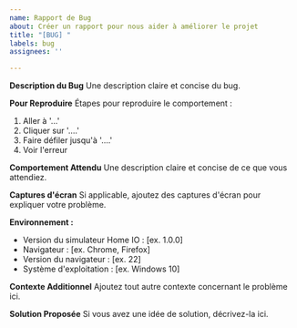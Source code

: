 ```yaml
---
name: Rapport de Bug
about: Créer un rapport pour nous aider à améliorer le projet
title: "[BUG] "
labels: bug
assignees: ''

---
```


**Description du Bug**
Une description claire et concise du bug.

**Pour Reproduire**
Étapes pour reproduire le comportement :
1. Aller à '...'
2. Cliquer sur '....'
3. Faire défiler jusqu'à '....'
4. Voir l'erreur

**Comportement Attendu**
Une description claire et concise de ce que vous attendiez.

**Captures d'écran**
Si applicable, ajoutez des captures d'écran pour expliquer votre problème.

**Environnement :**
 - Version du simulateur Home IO : [ex. 1.0.0]
 - Navigateur : [ex. Chrome, Firefox]
 - Version du navigateur : [ex. 22]
 - Système d'exploitation : [ex. Windows 10]

**Contexte Additionnel**
Ajoutez tout autre contexte concernant le problème ici.

**Solution Proposée**
Si vous avez une idée de solution, décrivez-la ici.
